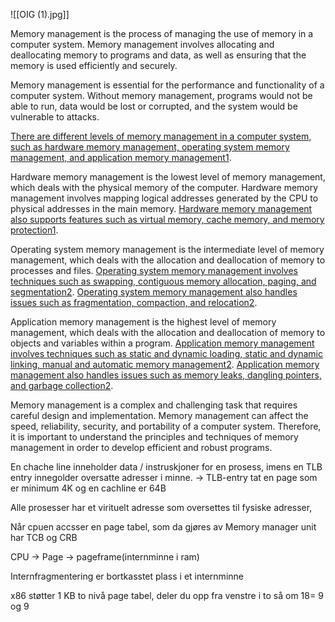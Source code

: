 ![[OIG (1).jpg]]

Memory management is the process of managing the use of memory in a computer system. Memory management involves allocating and deallocating memory to programs and data, as well as ensuring that the memory is used efficiently and securely.

Memory management is essential for the performance and functionality of a computer system. Without memory management, programs would not be able to run, data would be lost or corrupted, and the system would be vulnerable to attacks.

[There are different levels of memory management in a computer system, such as hardware memory management, operating system memory management, and application memory management](https://www.memorymanagement.org/mmref/index.html)[1](https://www.memorymanagement.org/mmref/index.html).

Hardware memory management is the lowest level of memory management, which deals with the physical memory of the computer. Hardware memory management involves mapping logical addresses generated by the CPU to physical addresses in the main memory. [Hardware memory management also supports features such as virtual memory, cache memory, and memory protection](https://www.memorymanagement.org/mmref/index.html)[1](https://www.memorymanagement.org/mmref/index.html).

Operating system memory management is the intermediate level of memory management, which deals with the allocation and deallocation of memory to processes and files. [Operating system memory management involves techniques such as swapping, contiguous memory allocation, paging, and segmentation](https://www.geeksforgeeks.org/memory-management-in-operating-system/)[2](https://www.geeksforgeeks.org/memory-management-in-operating-system/). [Operating system memory management also handles issues such as fragmentation, compaction, and relocation](https://www.geeksforgeeks.org/memory-management-in-operating-system/)[2](https://www.geeksforgeeks.org/memory-management-in-operating-system/).

Application memory management is the highest level of memory management, which deals with the allocation and deallocation of memory to objects and variables within a program. [Application memory management involves techniques such as static and dynamic loading, static and dynamic linking, manual and automatic memory management](https://www.geeksforgeeks.org/memory-management-in-operating-system/)[2](https://www.geeksforgeeks.org/memory-management-in-operating-system/). [Application memory management also handles issues such as memory leaks, dangling pointers, and garbage collection](https://www.geeksforgeeks.org/memory-management-in-operating-system/)[2](https://www.geeksforgeeks.org/memory-management-in-operating-system/).

Memory management is a complex and challenging task that requires careful design and implementation. Memory management can affect the speed, reliability, security, and portability of a computer system. Therefore, it is important to understand the principles and techniques of memory management in order to develop efficient and robust programs.

En chache line inneholder data / instruskjoner for en prosess, imens en TLB entry innegolder oversatte adresser i minne. -> TLB-entry tat en page som er minimum 4K og en cachline er 64B

Alle prosesser har et virituelt adresse som oversettes til fysiske adresser,

Når cpuen accsser en page tabel, som da gjøres av Memory manager unit
har  TCB og CRB

CPU -> Page -> pageframe(internminne i ram)

Internfragmentering er bortkasstet plass i et internminne

x86 støtter 1 KB
to nivå page tabel, deler du opp fra venstre i to så om 18= 9 og 9 